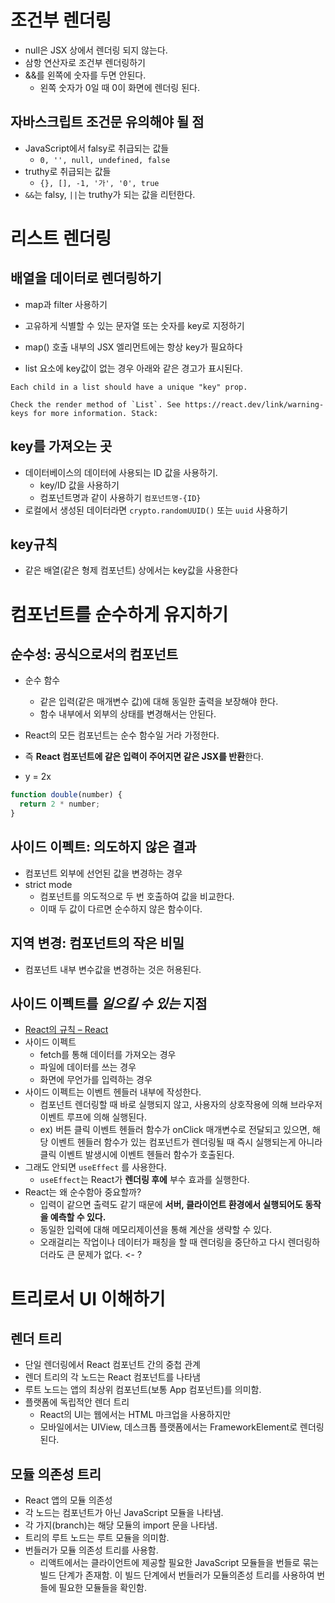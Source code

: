 # 조건부 렌더링

- null은 JSX 상에서 렌더링 되지 않는다.
- 삼항 연산자로 조건부 렌더링하기
- &&를 왼쪽에 숫자를 두면 안된다.
  - 왼쪽 숫자가 0일 때 0이 화면에 렌더링 된다.

## 자바스크립트 조건문 유의해야 될 점

- JavaScript에서 falsy로 취급되는 값들
  - `0, '', null, undefined, false` 
- truthy로 취급되는 값들
  - `{}, [], -1, '가', '0', true`
- `&&`는 falsy, `||`는 truthy가 되는 값을 리턴한다.

# 리스트 렌더링

## 배열을 데이터로 렌더링하기 
- map과 filter 사용하기
-  고유하게 식별할 수 있는 문자열 또는 숫자를 key로 지정하기
- map() 호출 내부의 JSX 엘리먼트에는 항상 key가 필요하다


- list 요소에 key값이 없는 경우 아래와 같은 경고가 표시된다.
```
Each child in a list should have a unique "key" prop.

Check the render method of `List`. See https://react.dev/link/warning-keys for more information. Stack: 
```

## key를 가져오는 곳
- 데이터베이스의 데이터에 사용되는 ID 값을 사용하기.
  - key/ID 값을 사용하기
  - 컴포넌트명과 같이 사용하기 `컴포넌트명-{ID}` 
- 로컬에서 생성된 데이터라면 `crypto.randomUUID()` 또는 `uuid` 사용하기

## key규칙
- 같은 배열(같은 형제 컴포넌트) 상에서는 key값을 사용한다

# 컴포넌트를 순수하게 유지하기

## 순수성: 공식으로서의 컴포넌트
-  순수 함수
	- 같은 입력(같은 매개변수 값)에 대해 동일한 출력을 보장해야 한다.
	- 함수 내부에서 외부의 상태를 변경해서는 안된다.
- React의 모든 컴포넌트는 순수 함수일 거라 가정한다.
- 즉 **React 컴포넌트에 같은 입력이 주어지면 같은 JSX를 반환**한다.

- y = 2x
```jsx
function double(number) {
  return 2 * number;
}
```

## 사이드 이펙트: 의도하지 않은 결과
- 컴포넌트 외부에 선언된 값을 변경하는 경우
- strict mode
	- 컴포넌트를 의도적으로 두 번 호출하여 값을 비교한다.
	- 이때 두 값이 다르면 순수하지 않은 함수이다.
## 지역 변경: 컴포넌트의 작은 비밀 
- 컴포넌트 내부 변수값을 변경하는 것은 허용된다.



## 사이드 이펙트를 _일으킬 수 있는_ 지점
- [React의 규칙 – React](https://ko.react.dev/reference/rules)
- 사이드 이펙트 
	- fetch를 통해 데이터를 가져오는 경우
	- 파일에 데이터를 쓰는 경우
	- 화면에 무언가를 입력하는 경우
- 사이드 이펙트는 이벤트 헨들러 내부에 작성한다.
	- 컴포넌트 렌더링할 때 바로 실행되지 않고, 사용자의 상호작용에 의해 브라우저 이벤트 루프에 의해 실행된다.
	- ex) 버튼 클릭 이벤트 헨들러 함수가 onClick 매개변수로 전달되고 있으면, 해당 이벤트 헨들러 함수가 있는 컴포넌트가 렌더링될 때 즉시 실행되는게 아니라 클릭 이벤트 발생시에 이벤트 헨들러 함수가 호출된다.
- 그래도 안되면 `useEffect` 를 사용한다.
	- `useEffect`는 React가 **렌더링 후에** 부수 효과를 실행한다.
- React는 왜 순수함아 중요할까?
	- 입력이 같으면 출력도 같기 때문에 **서버, 클라이언트 환경에서 실행되어도 동작을 예측할 수 있다.**
	- 동일한 입력에 대해 메모리제이션을 통해 계산을 생략할 수 있다.
	- 오래걸리는 작업이나 데이터가 패칭을 할 때 렌더링을 중단하고 다시 렌더링하더라도 큰 문제가 없다. <- ?
	

# 트리로서 UI 이해하기

## 렌더 트리
- 단일 렌더링에서 React 컴포넌트 간의 중첩 관계
- 렌더 트리의 각 노드는 React 컴포넌트를 나타냄
- 루트 노드는 앱의 최상위 컴포넌트(보통 App 컴포넌트)를 의미함.
- 플랫폼에 독립적안 렌더 트리
	- React의 UI는 웹에서는 HTML 마크업을 사용하지만
	- 모바일에서는 UIView, 데스크톱 플랫폼에서는 FrameworkElement로 렌더링된다.

## 모듈 의존성 트리
- React 앱의 모듈 의존성
- 각 노드는 컴포넌트가 아닌 JavaScript 모듈을 나타냄.
- 각 가지(branch)는 해당 모듈의 import 문을 나타냄.
- 트리의 루트 노드는 루트 모듈을 의미함.
- 번들러가 모듈 의존성 트리를 사용함.
	- 리액트에서는 클라이언트에 제공할 필요한 JavaScript 모듈들을 번들로 묶는 빌드 단계가 존재함. 이 빌드 단계에서 번들러가 모듈의존성 트리를 사용하여 번들에 필요한 모듈들을 확인함.